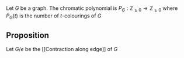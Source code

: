Let $G$ be a graph. 
The chromatic polynomial is $P_{G}:\mathbb{Z}_{\geq 0}\to \mathbb{Z}_{\geq 0}$ 
where $P_{G}(t)$ is the number of $t$-colourings of $G$

## Proposition
Let $G /e$ be the [[Contraction along edge]] of $G$ 